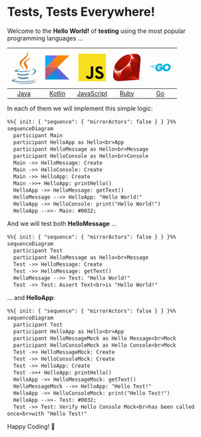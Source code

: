 # Tests, Tests Everywhere!

Welcome to the **Hello World!** of **testing** using the most popular programming languages ...

| [![](.files/java.png)](java) | [![](.files/kotlin.png)](kotlin) | [![](.files/javascript.png)](javascript) | [![](.files/ruby.png)](ruby) | [![](.files/go.png)](go) |
|:----------------------------:|:--------------------------------:|:----------------------------------------:|:----------------------------:|:------------------------:|
|         [Java](java)         |         [Kotlin](kotlin)         |         [JavaScript](javascript)         |         [Ruby](ruby)         |         [Go](go)         |

In each of them we will implement this simple logic:
```mermaid
%%{ init: { "sequence": { "mirrorActors": false } } }%%
sequenceDiagram
  participant Main
  participant HelloApp as Hello<br>App
  participant HelloMessage as Hello<br>Message
  participant HelloConsole as Hello<br>Console
  Main ->> HelloMessage: Create
  Main ->> HelloConsole: Create
  Main ->> HelloApp: Create
  Main ->>+ HelloApp: printHello()
  HelloApp ->> HelloMessage: getText()
  HelloMessage -->> HelloApp: "Hello World!"
  HelloApp ->> HelloConsole: print("Hello World!")
  HelloApp -->>- Main: #0032;
```

And we will test both **HelloMessage** ...
```mermaid
%%{ init: { "sequence": { "mirrorActors": false } } }%%
sequenceDiagram
  participant Test
  participant HelloMessage as Hello<br>Message
  Test ->> HelloMessage: Create
  Test ->> HelloMessage: getText()
  HelloMessage -->> Test: "Hello World!"
  Test ->> Test: Assert Text<br>is "Hello World!"
```

... and **HelloApp**:
```mermaid
%%{ init: { "sequence": { "mirrorActors": false } } }%%
sequenceDiagram
  participant Test
  participant HelloApp as Hello<br>App
  participant HelloMessageMock as Hello Message<br>Mock
  participant HelloConsoleMock as Hello Console<br>Mock
  Test ->> HelloMessageMock: Create
  Test ->> HelloConsoleMock: Create
  Test ->> HelloApp: Create
  Test ->>+ HelloApp: printHello()
  HelloApp ->> HelloMessageMock: getText()
  HelloMessageMock -->> HelloApp: "Hello Test!"
  HelloApp ->> HelloConsoleMock: print("Hello Test!")
  HelloApp -->>- Test: #0032;
  Test ->> Test: Verify Hello Console Mock<br>has been called once<br>with "Hello Test!"
```

Happy Coding! 💙

